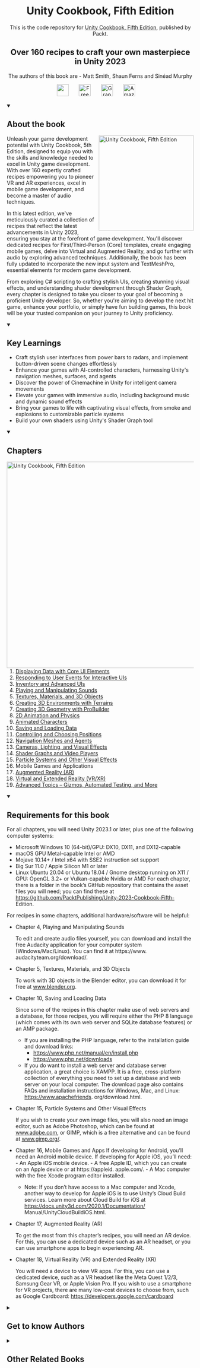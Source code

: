 <h1 align="center">
Unity Cookbook, Fifth Edition</h1>
<p align="center">This is the code repository for <a href ="https://www.packtpub.com/product/unity-cookbook-fifth-edition/9781805123026"> Unity Cookbook, Fifth Edition</a>, published by Packt.
</p>

<h2 align="center">
Over 160 recipes to craft your own masterpiece in Unity 2023
</h2>
<p align="center">
The authors of this book are - Matt Smith, Shaun Ferns and Sinéad Murphy</p>

<p align="center">
   <a href="https://packt.link/unitydev" alt="Discord" title="Learn more on the Discord server"><img width="32px" src="https://cliply.co/wp-content/uploads/2021/08/372108630_DISCORD_LOGO_400.gif"/></a>
  &#8287;&#8287;&#8287;&#8287;&#8287;
  <a href="https://packt.link/free-ebook/9781805123026"><img width="32px" alt="Free PDF" title="Free PDF" src="https://cdn-icons-png.flaticon.com/512/4726/4726010.png"/></a>
 &#8287;&#8287;&#8287;&#8287;&#8287;
  <a href="https://packt.link/gbp/9781805123026"><img width="32px" alt="Graphic Bundle" title="Graphic Bundle" src="https://cdn-icons-png.flaticon.com/512/2659/2659360.png"/></a>
  &#8287;&#8287;&#8287;&#8287;&#8287;
   <a href="https://www.amazon.com/Unity-Cookbook-recipes-craft-masterpiece/dp/1805123025"><img width="32px" alt="Amazon" title="Get your copy" src="https://cdn-icons-png.flaticon.com/512/15466/15466027.png"/></a>
  &#8287;&#8287;&#8287;&#8287;&#8287;
</p>
<details open> 
  <summary><h2>About the book</summary>
<a href="https://www.packtpub.com/product/unity-cookbook-fifth-edition/9781805123026">
<img src="https://content.packt.com/B20993/cover_image_small.jpg" alt="Unity Cookbook, Fifth Edition" height="256px" align="right">
</a>
Unleash your game development potential with Unity Cookbook, 5th Edition, designed to equip you with the skills and knowledge needed to excel in Unity game development. With over 160 expertly crafted recipes empowering you to pioneer VR and AR experiences, excel in mobile game development, and become a master of audio techniques.

In this latest edition, we've meticulously curated a collection of recipes that reflect the latest advancements in Unity 2023, ensuring you stay at the forefront of game development. You'll discover dedicated recipes for First/Third-Person (Core) templates, create engaging mobile games, delve into Virtual and Augmented Reality, and go further with audio by exploring advanced techniques. Additionally, the book has been fully updated to incorporate the new input system and TextMeshPro, essential elements for modern game development.

From exploring C# scripting to crafting stylish UIs, creating stunning visual effects, and understanding shader development through Shader Graph, every chapter is designed to take you closer to your goal of becoming a proficient Unity developer.
So, whether you're aiming to develop the next hit game, enhance your portfolio, or simply have fun building games, this book will be your trusted companion on your journey to Unity proficiency.
</details>
<details open> 
  <summary><h2>Key Learnings</summary>
<ul>
  <li>Craft stylish user interfaces from power bars to radars, and implement button-driven scene changes effortlessly</li>
  <li>Enhance your games with AI-controlled characters, harnessing Unity's navigation meshes, surfaces, and agents</li>
  <li>Discover the power of Cinemachine in Unity for intelligent camera movements</li>
  <li>Elevate your games with immersive audio, including background music and dynamic sound effects</li>
  <li>Bring your games to life with captivating visual effects, from smoke and explosions to customizable particle systems</li>
  <li>Build your own shaders using Unity's Shader Graph tool</li>
</ul>

  </details>

<details open> 
  <summary><h2>Chapters</summary>
     <img src="https://cliply.co/wp-content/uploads/2020/02/372002150_DOCUMENTS_400px.gif" alt="Unity Cookbook, Fifth Edition" height="556px" align="right">
<ol>
  <li><a href="https://github.com/PacktPublishing/Unity-2023-Cookbook-Fifth-Edition/tree/main/01">Displaying Data with Core UI Elements</a></li>
  <li><a href="https://github.com/PacktPublishing/Unity-2023-Cookbook-Fifth-Edition/tree/main/02">Responding to User Events for Interactive UIs</a></li>
  <li><a href="https://github.com/PacktPublishing/Unity-2023-Cookbook-Fifth-Edition/tree/main/03">Inventory and Advanced UIs</a></li>
  <li><a href="https://github.com/PacktPublishing/Unity-2023-Cookbook-Fifth-Edition/tree/main/04">Playing and Manipulating Sounds</a></li>
  <li><a href="https://github.com/PacktPublishing/Unity-2023-Cookbook-Fifth-Edition/tree/main/05">Textures, Materials, and 3D Objects</a></li>
  <li><a href="https://github.com/PacktPublishing/Unity-2023-Cookbook-Fifth-Edition/tree/main/06">Creating 3D Environments with Terrains</a></li>
  <li><a href="https://github.com/PacktPublishing/Unity-2023-Cookbook-Fifth-Edition/tree/main/07">Creating 3D Geometry with ProBuilder</a></li>
  <li><a href="https://github.com/PacktPublishing/Unity-2023-Cookbook-Fifth-Edition/tree/main/08">2D Animation and Physics</a></li>
  <li><a href="https://github.com/PacktPublishing/Unity-2023-Cookbook-Fifth-Edition/tree/main/09">Animated Characters</a></li>
  <li><a href="https://github.com/PacktPublishing/Unity-2023-Cookbook-Fifth-Edition/tree/main/10">Saving and Loading Data</a></li>
  <li><a href="https://github.com/PacktPublishing/Unity-2023-Cookbook-Fifth-Edition/tree/main/11">Controlling and Choosing Positions</a></li>
  <li><a href="https://github.com/PacktPublishing/Unity-2023-Cookbook-Fifth-Edition/tree/main/12">Navigation Meshes and Agents</a></li>
  <li><a href="https://github.com/PacktPublishing/Unity-2023-Cookbook-Fifth-Edition/tree/main/13">Cameras, Lighting, and Visual Effects</a></li>
  <li><a href="https://github.com/PacktPublishing/Unity-2023-Cookbook-Fifth-Edition/tree/main/14">Shader Graphs and Video Players</a></li>
  <li><a href="https://github.com/PacktPublishing/Unity-2023-Cookbook-Fifth-Edition/tree/main/15">Particle Systems and Other Visual Effects</a></li>
  <li>Mobile Games and Applications</li>
  <li><a href="https://github.com/PacktPublishing/Unity-2023-Cookbook-Fifth-Edition/tree/main/17">Augmented Reality (AR)</a></li>
  <li><a href="https://github.com/PacktPublishing/Unity-2023-Cookbook-Fifth-Edition/tree/main/18">Virtual and Extended Reality (VR/XR)</a></li>
  <li><a href="https://github.com/PacktPublishing/Unity-2023-Cookbook-Fifth-Edition/tree/main/19">Advanced Topics – Gizmos, Automated Testing, and More</a></li>
</ol>

</details>


<details open> 
  <summary><h2>Requirements for this book</summary>

For all chapters, you will need Unity 2023.1 or later, plus one of the following computer systems:
- Microsoft Windows 10 (64-bit)/GPU: DX10, DX11, and DX12-capable
- macOS GPU Metal-capable Intel or AMD
- Mojave 10.14+ / Intel x64 with SSE2 instruction set support
- Big Sur 11.0 / Apple Silicon M1 or later
- Linux Ubuntu 20.04 or Ubuntu 18.04 / Gnome desktop running on X11 / GPU: OpenGL 3.2+ or Vulkan-capable Nvidia or AMD
For each chapter, there is a folder in the book’s GitHub repository that contains the asset files you will need; you can find these at https://github.com/PacktPublishing/Unity-2023-Cookbook-Fifth-
Edition.

For recipes in some chapters, additional hardware/software will be helpful:
- Chapter 4, Playing and Manipulating Sounds

    To edit and create audio files yourself, you can download and install the free Audacity application
    for your computer system (Windows/Mac/Linux). You can find it at https://www.
    audacityteam.org/download/.

- Chapter 5, Textures, Materials, and 3D Objects

    To work with 3D objects in the Blender editor, you can download it for free at www.blender.org.

- Chapter 10, Saving and Loading Data

    Since some of the recipes in this chapter make use of web servers and a database, for
    those recipes, you will require either the PHP 8 language (which comes with its own
    web server and SQLite database features) or an AMP package.
    - If you are installing the PHP language, refer to the installation guide and download links:
        - https://www.php.net/manual/en/install.php
        - https://www.php.net/downloads
    - If you do want to install a web server and database server application, a great choice is
    XAMPP. It is a free, cross-platform collection of everything you need to set up a database
    and web server on your local computer. The download page also contains FAQs and
    installation instructions for Windows, Mac, and Linux: https://www.apachefriends.
    org/download.html.

- Chapter 15, Particle Systems and Other Visual Effects

    If you wish to create your own image files, you will also need an image editor, such as Adobe
    Photoshop, which can be found at www.adobe.com, or GIMP, which is a free alternative and
    can be found at www.gimp.org/.

- Chapter 16, Mobile Games and Apps
    If developing for Android, you’ll need an Android mobile device.
    If developing for Apple iOS, you’ll need:
        - An Apple iOS mobile device.
        - A free Apple ID, which you can create on an Apple device or at https://appleid.
        apple.com/.
        - A Mac computer with the free Xcode program editor installed.
   - Note: If you don’t have access to a Mac computer and Xcode, another way to
        develop for Apple iOS is to use Unity’s Cloud Build services. Learn more about
        Cloud Build for iOS at https://docs.unity3d.com/2020.1/Documentation/
        Manual/UnityCloudBuildiOS.html.

- Chapter 17, Augmented Reality (AR)

    To get the most from this chapter’s recipes, you will need an AR device. For this, you can use
    a dedicated device such as an AR headset, or you can use smartphone apps to begin experiencing
    AR.

- Chapter 18, Virtual Reality (VR) and Extended Reality (XR)

    You will need a device to view VR apps. For this, you can use a dedicated device, such as a VR
    headset like the Meta Quest 1/2/3, Samsung Gear VR, or Apple Vision Pro. If you wish to use a
    smartphone for VR projects, there are many low-cost devices to choose from, such as Google
    Cardboard: https://developers.google.com/cardboard
  </details>
    


<details> 
  <summary><h2>Get to know Authors</h2></summary>
   
_Matt Smith_ is senior lecturer at TU Dublin, the Technological University of Dublin, Ireland, specialising in XR and interactive multimedia. He leads the university’s DRIVE (Digital Realities, Interaction, and Virtual Environments) research group, and is currently supervising several PhD students in interaction design and XR technologies. In 1980, Matt started computer programming (on a ZX80). A few years later he submitted his first two games for the programming project component of his ‘O’-level computing certificate (aged 16). In 1985, Matt wrote the lyrics, and was a member of the band that played (and sang, sorry about that by the way) the music on the B-side of the audio cassette carrying the computer game Confuzion (the game/song has a Wikipedia page...). In 2024, No Starch Press will publish his PHP Crash Course. Matt is still (pleasantly!) surprised at the popularity of his Unity Cookbook series – whose beginning was a book proposal sent to Packt Publishing over 10 years ago.

_Shaun Ferns_ is an academic at TU Dublin, the Technological University of Dublin, Ireland, where he is a researcher in the DRIVE (Digital Realities, Interaction, and Virtual Environments) research group and an associate researcher at the Educational Informatics Lab (EILab) at OntarioTechU. Since 2016, he has been primarily researching and teaching multimedia development, and prior to that was involved in the delivery of several engineering programs. He is currently exploring the opportunities transmedia provides in improving user experience and engagement in cultural archive artifacts and serious games for the built environment. Shaun began to “play” with Unity when designing and building his house in 2010, developing an architectural walk-through to support the development of the design of the new home. Since then, he has been working on several Unity-based cultural projects and hopes to complete one soon! Shaun has taken up the challenge of playing the Irish tenor banjo and currently enjoys playing in Irish traditional music sessions with his friends. When not practicing, he can be found wandering the cliffs and mountains around Donegal or swimming its Atlantic shores.

_Sinéad Murphy_ is currently Data Analytics Manager for the Irish NGO Trócaire. She has over 25 years of computing experience, including freelance IT training and database consulting, university lecturing in mathematics, IT skills, and programming at TU Dublin (Ireland) and Middlesex University (London). She is a published academic, with undergraduate and postgraduate degrees in mathematics, computing, and data science. She is passionate about the use of IT for understanding and visualising data, and using that understanding to make meaningful differences in the world. She is currently exploring the use of Python and Unity for data analytics and interactive visualisations. 
</details>
<details> 
  <summary><h2>Other Related Books</h2></summary>
- [Unreal Engine 5 Game Development with C++ Scripting](https://www.packtpub.com/product/unreal-engine-5-game-development-with-c-scripting/9781804613931)
- [Godot 4 Game Development Projects - Second Edition](https://www.packtpub.com/product/godot-4-game-development-projects-second-edition/9781804610404)
- [Multiplayer Game Development with Unreal Engine 5](https://www.packtpub.com/product/multiplayer-game-development-with-unreal-engine-5/9781803232874)
</details>
